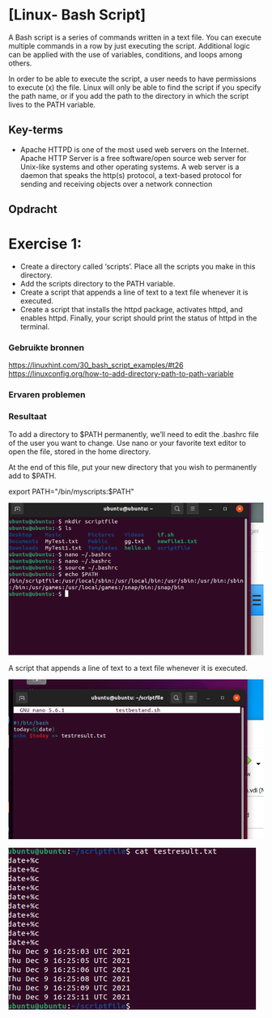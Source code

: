 # [Linux- Bash Script]
A Bash script is a series of commands written in a text file. You can execute multiple commands in a row by just executing the script.
Additional logic can be applied with the use of variables, conditions, and loops among others.

In order to be able to execute the script, a user needs to have permissions to execute (x) the file.
Linux will only be able to find the script if you specify the path name, or if you add the path to the directory in which the script lives to the PATH variable.



## Key-terms

- Apache HTTPD is one of the most used web servers on the Internet. Apache HTTP Server is a free software/open source web server for Unix-like systems and other operating systems. A web server is a daemon that speaks the http(s) protocol, a text-based protocol for sending and receiving objects over a network connection


## Opdracht
# Exercise 1:
- Create a directory called ‘scripts’. Place all the scripts you make in this directory.
- Add the scripts directory to the PATH variable.
- Create a script that appends a line of text to a text file whenever it is executed.
- Create a script that installs the httpd package, activates httpd, and enables httpd. Finally, your script should print the status of httpd in the terminal.

### Gebruikte bronnen
https://linuxhint.com/30_bash_script_examples/#t26
https://linuxconfig.org/how-to-add-directory-path-to-path-variable
### Ervaren problemen


### Resultaat
To add a directory to $PATH permanently, we’ll need to edit the .bashrc file of the user you want to change. Use nano or your favorite text editor to open the file, stored in the home directory.

At the end of this file, put your new directory that you wish to permanently add to $PATH.

export PATH="/bin/myscripts:$PATH"

![alt text](https://github.com/techgrounds/cloud-6-repo-rupaliBC/blob/main/00_includes/B1.png)

A script that appends a line of text to a text file whenever it is executed.

![alt text](https://github.com/techgrounds/cloud-6-repo-rupaliBC/blob/main/00_includes/bsh1.png)

![alt text](https://github.com/techgrounds/cloud-6-repo-rupaliBC/blob/main/00_includes/bsh2.png)



